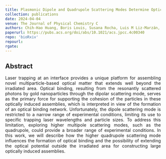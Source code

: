 ```yaml
---
title: Plasmonic Dipole and Quadrupole Scattering Modes Determine Optical Trapping, Optical Binding, and Swarming of Gold Nanoparticles
collection: publications
date: 2024-04-04
venue: The Journal of Physical Chemistry C
authors: Chih-Hao Huang, Boris Louis, Susana Rocha, Luis M Liz-Marzán, Hiroshi Masuhara, Johan Hofkens, Roger Bresolí-Obach
paperurl: https://pubs.acs.org/doi/abs/10.1021/acs.jpcc.4c00340
repo: 'bioRxiv'
repourl:
rgate:
---
```


<h2> Abstract </h2>
<p align= "justify">
Laser trapping at an interface provides a unique platform for assembling novel multiparticle-based optical matter that extends well beyond the irradiated area. Optical binding, resulting from the resonantly scattered photons by gold nanoparticles through the dipolar scattering mode, serves as the primary force for supporting the cohesion of the particles in these optically induced assemblies, which is interpreted in view of the formation of an optical binding network. Unfortunately, the dipole scattering mode is restricted to a narrow range of experimental conditions, limiting its use to specific trapping laser wavelengths and particle sizes. To address this limitation, exploring higher multipole scattering modes, such as the quadrupole, could provide a broader range of experimental conditions. In this work, we will describe how the higher quadrupole scattering mode influences the formation of optical binding and the possibility of extending the optical potential outside the irradiated area for constructing large optically induced assemblies.
